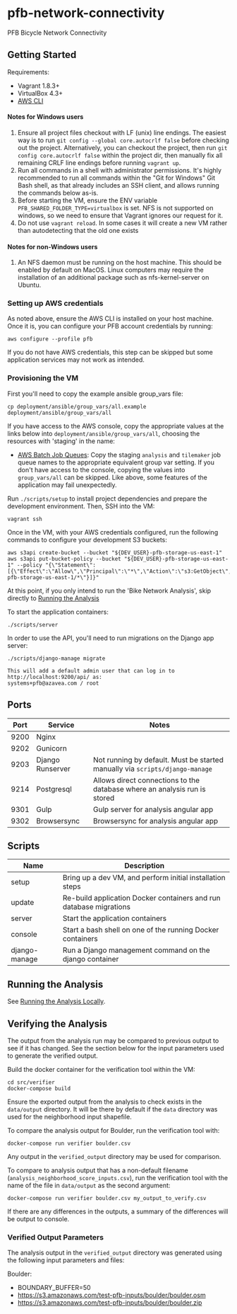 # pfb-network-connectivity

PFB Bicycle Network Connectivity

## Getting Started

Requirements:
- Vagrant 1.8.3+
- VirtualBox 4.3+
- [AWS CLI](https://aws.amazon.com/cli/)

#### Notes for Windows users

1. Ensure all project files checkout with LF (unix) line endings. The easiest way is to run `git config --global core.autocrlf false` before checking out the project. Alternatively, you can checkout the project, then run `git config core.autocrlf false` within the project dir, then manually fix all remaining CRLF line endings before running `vagrant up`.
2. Run all commands in a shell with administrator permissions. It's highly recommended to run all commands within the "Git for Windows" Git Bash shell, as that already includes an SSH client, and allows running the commands below as-is.
3. Before starting the VM, ensure the ENV variable `PFB_SHARED_FOLDER_TYPE=virtualbox` is set. NFS is not supported on windows, so we need to ensure that Vagrant ignores our request for it.
4. Do not use `vagrant reload`. In some cases it will create a new VM rather than autodetecting that the old one exists

#### Notes for non-Windows users

1. An NFS daemon must be running on the host machine. This should be enabled by default on MacOS. Linux computers may require the installation of an additional
package such as nfs-kernel-server on Ubuntu.

### Setting up AWS credentials

As noted above, ensure the AWS CLI is installed on your host machine. Once it is, you can configure your PFB account credentials by running:
```
aws configure --profile pfb
```

If you do not have AWS credentials, this step can be skipped but some application services may not
work as intended.

### Provisioning the VM

First you'll need to copy the example ansible group_vars file:
```
cp deployment/ansible/group_vars/all.example deployment/ansible/group_vars/all
```
If you have access to the AWS console, copy the appropriate values at the links below into `deployment/ansible/group_vars/all`, choosing the resources with 'staging' in the name:
- [AWS Batch Job Queues](https://console.aws.amazon.com/batch/home?region=us-east-1#/queues): Copy the staging `analysis` and `tilemaker` job queue names to the appropriate equivalent group var setting.
If you don't have access to the console, copying the values into `group_vars/all` can be skipped. Like above, some features of the application may fail unexpectedly.

Run `./scripts/setup` to install project dependencies and prepare the development environment. Then, SSH into the VM:
```
vagrant ssh
```

Once in the VM, with your AWS credentials configured, run the following commands to configure your development S3 buckets:
```
aws s3api create-bucket --bucket "${DEV_USER}-pfb-storage-us-east-1"
aws s3api put-bucket-policy --bucket "${DEV_USER}-pfb-storage-us-east-1" --policy "{\"Statement\":[{\"Effect\":\"Allow\",\"Principal\":\"*\",\"Action\":\"s3:GetObject\",\"Resource\":\"arn:aws:s3:::${DEV_USER}-pfb-storage-us-east-1/*\"}]}"
```

At this point, if you only intend to run the 'Bike Network Analysis', skip directly to [Running the Analysis](#running-the-analysis)

To start the application containers:
```
./scripts/server
```

In order to use the API, you'll need to run migrations on the Django app server:
```
./scripts/django-manage migrate

This will add a default admin user that can log in to http://localhost:9200/api/ as:
systems+pfb@azavea.com / root
```


## Ports

| Port | Service | Notes |
| ---- | ------- | ----- |
| 9200 | Nginx ||
| 9202 | Gunicorn ||
| 9203 | Django Runserver | Not running by default. Must be started manually via `scripts/django-manage` |
| 9214 | Postgresql | Allows direct connections to the database where an analysis run is stored |
| 9301 | Gulp | Gulp server for analysis angular app |
| 9302 | Browsersync | Browsersync for analysis angular app |


## Scripts

| Name | Description |
| ---- | ----------- |
| setup | Bring up a dev VM, and perform initial installation steps |
| update | Re-build application Docker containers and run database migrations |
| server | Start the application containers |
| console | Start a bash shell on one of the running Docker containers |
| django-manage | Run a Django management command on the django container |


## Running the Analysis

See [Running the Analysis Locally](README.RUNNING.md).


## Verifying the Analysis

The output from the analysis run may be compared to previous output to see if it has changed. See the section below for the input parameters used to generate the verified output.

Build the docker container for the verification tool within the VM:
```
cd src/verifier
docker-compose build
```

Ensure the exported output from the analysis to check exists in the `data/output` directory. It will be there by default if the `data` directory was used for the neighborhood input shapefile.

To compare the analysis output for Boulder, run the verification tool with:
```
docker-compose run verifier boulder.csv
```

Any output in the `verified_output` directory may be used for comparison.

To compare to analysis output that has a non-default filename (`analysis_neighborhood_score_inputs.csv`), run the verification tool with the name of the file in `data/output` as the second argument:
```
docker-compose run verifier boulder.csv my_output_to_verify.csv
```

If there are any differences in the outputs, a summary of the differences will be output to console.

### Verified Output Parameters

The analysis output in the `verified_output` directory was generated using the following input parameters and files:

Boulder:
- BOUNDARY_BUFFER=50
- https://s3.amazonaws.com/test-pfb-inputs/boulder/boulder.osm
- https://s3.amazonaws.com/test-pfb-inputs/boulder/boulder.zip

